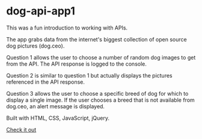 # dog-api-app1

This was a fun introduction to working with APIs.

The app grabs data from the internet's biggest collection of open source dog pictures (dog.ceo).

Question 1 allows the user to choose a number of random dog images to get from the API. The API response is logged to the console.

Question 2 is similar to question 1 but actually displays the pictures referenced in the API response.

Question 3 allows the user to choose a specific breed of dog for which to display a single image. If the user chooses a breed that is not available from dog.ceo, an alert message is displayed.

Built with HTML, CSS, JavaScript, jQuery.

[Check it out](https://orndorfftyler.github.io/dog-api-app1/)
